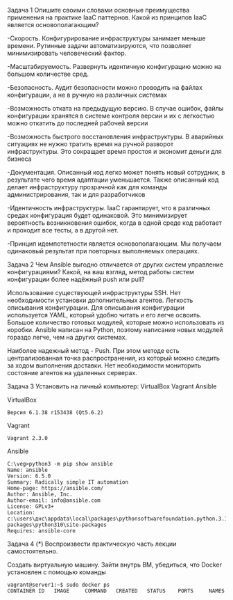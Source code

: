 Задача 1
Опишите своими словами основные преимущества применения на практике IaaC паттернов.
Какой из принципов IaaC является основополагающим?

-Скорость. Конфигурирование инфраструктуры занимает меньше времени. Рутинные задачи автоматизируются, что позволяет минимизировать человеческий фактор.

-Масштабируемость. Развернуть идентичную конфигурацию можно на большом количестве сред.

-Безопасность. Аудит безопасности можно проводить на файлах конфигурации, а не в ручную на различных системах

-Возможность отката на предыдущую версию. В случае ошибок, файлы конфигурации хранятся в системе контроля версии и их с легкостью можно откатить до последней рабочей версии

-Возможность быстрого восстановления инфраструктуры. В аварийных ситуациях не нужно тратить время на ручной разворот инфраструктуры. Это сокращает время простоя и экономит деньги для бизнеса

-Документация. Описанный код легко может понять новый сотрудник, в результате чего время адаптации уменьшается. Также описанный код делает инфраструктуру прозрачной как для команды администрирования, так и для разработчиков

-Идентичность инфраструктуры. IaaC гарантирует, что в различных средах конфигурация будет одинаковой. Это минимизирует вероятность возникновения ошибок, когда в одной среде код работает и проходит все тесты, а в другой нет.

-Принцип идемпотетности является основополагающим. Мы получаем одинаковый результат при повторных выполняемых операциях.

Задача 2
Чем Ansible выгодно отличается от других систем управление конфигурациями?
Какой, на ваш взгляд, метод работы систем конфигурации более надёжный push или pull?

Использование существующей инфраструктуры SSH. Нет необходимости установки дополнительных агентов.
Легкость описывания конфигурации. Для описывания конфигурации используется YAML, который удобно читать и его легче освоить.
Большое количество готовых модулей, которые можно использовать из коробки. Ansible написан на Python, поэтому написание новых модулей гораздо легче, чем на других системах.

Наиболее надежный метод - Push. При этом методе есть централизованная точка распространения, из который можно следить за ходом выполнения доставки. Нет необходимости мониторить состояние агентов на удаленных серверах.

Задача 3
Установить на личный компьютер:
VirtualBox
Vagrant
Ansible

VirtualBox
```
Версия 6.1.38 r153438 (Qt5.6.2)
```
Vagrant
```
Vagrant 2.3.0
```
Ansible
```
C:\veg>python3 -m pip show ansible
Name: ansible
Version: 6.5.0
Summary: Radically simple IT automation
Home-page: https://ansible.com/
Author: Ansible, Inc.
Author-email: info@ansible.com
License: GPLv3+
Location: c:\users\днс\appdata\local\packages\pythonsoftwarefoundation.python.3.10_qbz5n2kfra8p0\localcache\local-packages\python310\site-packages
Requires: ansible-core
```
Задача 4 (*)
Воспроизвести практическую часть лекции самостоятельно.

Создать виртуальную машину.
Зайти внутрь ВМ, убедиться, что Docker установлен с помощью команды
```
vagrant@server1:~$ sudo docker ps
CONTAINER ID   IMAGE     COMMAND   CREATED   STATUS    PORTS     NAMES
```

